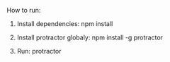How to run:
1. Install dependencies: npm install

2. Install protractor globaly: npm install -g protractor

3. Run: protractor